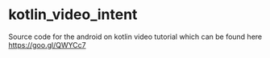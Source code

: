 # kotlin_video_intent
Source code for the android on kotlin video tutorial which can be found here https://goo.gl/QWYCc7

